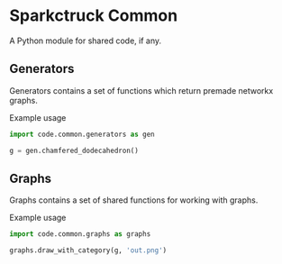 # Sparkctruck Common

A Python module for shared code, if any.

## Generators

Generators contains a set of functions which return premade networkx graphs.

Example usage
```py
import code.common.generators as gen

g = gen.chamfered_dodecahedron()
```

## Graphs

Graphs contains a set of shared functions for working with graphs.

Example usage
```py
import code.common.graphs as graphs

graphs.draw_with_category(g, 'out.png')
```
